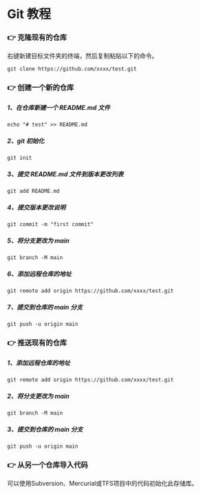 # Git 教程

### 👉 克隆现有的仓库

右键新建目标文件夹的终端，然后复制粘贴以下的命令。

```
git clone https://github.com/xxxx/test.git
```

### 👉 创建一个新的仓库

##### 1、在仓库新建一个 README.md 文件

```
echo "# test" >> README.md 
```

##### 2、git 初始化

```
git init
```

##### 3、提交 README.md 文件到版本更改列表

```
git add README.md
```

##### 4、提交版本更改说明

```
git commit -m "first commit"
```

##### 5、将分支更改为 main

```
git branch -M main
```

##### 6、添加远程仓库的地址

```
git remote add origin https://github.com/xxxx/test.git
```

##### 7、提交到仓库的 main 分支

```
git push -u origin main
```



### 👉 推送现有的仓库

##### 1、添加远程仓库的地址

```
git remote add origin https://github.com/xxxx/test.git
```

##### 2、将分支更改为 main

```
git branch -M main
```

##### 3、提交到仓库的 main 分支

```
git push -u origin main
```



### 👉 从另一个仓库导入代码

可以使用Subversion、Mercurial或TFS项目中的代码初始化此存储库。
